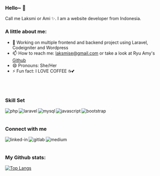 ### Hello~ 👋

Call me Laksmi or Ami ✨.
I am a website developer from Indonesia. 


### A little about me:
- 🔭 Working on multiple frontend and backend project using Laravel, Codeigniter and Wordpress
- 📫 How to reach me: laksmise@gmail.com or take a look at Ryu Amy's [Github](https://github.com/ryuamy)
- 😄 Pronouns: She/Her
- ⚡ Fun fact: I LOVE COFFEE ☕💕

<br>
<br>

### Skill Set
[<img align="left" alt="php" src="https://img.shields.io/badge/PHP-777BB4?style=for-the-badge&logo=php&logoColor=white" />](https://www.linkedin.com/in/laksmi-setiawati)
[<img align="left" alt="laravel" src="https://img.shields.io/badge/Laravel-FF2D20?style=for-the-badge&logo=laravel&logoColor=white" />](https://www.linkedin.com/in/laksmi-setiawati)
[<img align="left" alt="mysql" src="https://img.shields.io/badge/MySQL-00000F?style=for-the-badge&logo=mysql&logoColor=white" />](https://www.linkedin.com/in/laksmi-setiawati)
[<img align="left" alt="javascript" src="https://img.shields.io/badge/JavaScript-F7DF1E?style=for-the-badge&logo=javascript&logoColor=black" />](https://www.linkedin.com/in/laksmi-setiawati)
[<img align="left" alt="bootstrap" src="https://img.shields.io/badge/Bootstrap-563D7C?style=for-the-badge&logo=bootstrap&logoColor=white" />](https://www.linkedin.com/in/laksmi-setiawati)


<br>
<br>

### Connect with me
[<img align="left" alt="linked-in" src="https://img.shields.io/badge/LinkedIn-0077B5?style=for-the-badge&logo=linkedin&logoColor=white" />](https://www.linkedin.com/in/laksmi-setiawati)
[<img align="left" alt="gitlab" src="https://img.shields.io/badge/GitLab-330F63?style=for-the-badge&logo=gitlab&logoColor=white" />](https://gitlab.com/laksmisetiawati)
[<img align="left" alt="medium" src="https://img.shields.io/badge/Medium-12100E?style=for-the-badge&logo=medium&logoColor=white" />](https://medium.com/@laksmise)

<br>
<br>

### My Github stats:
[![Top Langs](https://github-readme-stats.vercel.app/api/top-langs/?username=laksmisetiawati&layout=compact&text_color=000&bg_color=fff)](https://github.com/anuraghazra/github-readme-stats)


<!--
**laksmisetiawati/laksmisetiawati** is a ✨ _special_ ✨ repository because its `README.md` (this file) appears on your GitHub profile.

Here are some ideas to get you started:

- 🔭 I’m currently working on ...
- 🌱 I’m currently learning ...
- 👯 I’m looking to collaborate on ...
- 🤔 I’m looking for help with ...
- 💬 Ask me about ...
- 📫 How to reach me: ...
- 😄 Pronouns: ...
- ⚡ Fun fact: ...
-->
